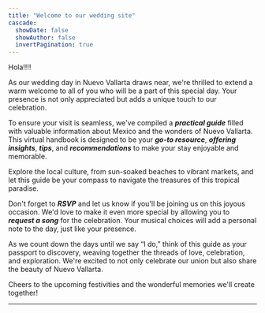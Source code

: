 ```yaml
---
title: "Welcome to our wedding site"
cascade:
  showDate: false
  showAuthor: false
  invertPagination: true
---
```

Hola!!!!

As our wedding day in Nuevo Vallarta draws near, we're thrilled to extend a warm welcome to all of you who will be a part of this special day. Your presence is not only appreciated but adds a unique touch to our celebration.

To ensure your visit is seamless, we've compiled a ***practical guide*** filled with valuable information about Mexico and the wonders of Nuevo Vallarta. This virtual handbook is designed to be your ***go-to resource***, ***offering insights***, ***tips***, and ***recommendations*** to make your stay enjoyable and memorable.

Explore the local culture, from sun-soaked beaches to vibrant markets, and let this guide be your compass to navigate the treasures of this tropical paradise.

Don't forget to ***RSVP*** and let us know if you'll be joining us on this joyous occasion. We'd love to make it even more special by allowing you to ***request a song*** for the celebration. Your musical choices will add a personal note to the day, just like your presence.

As we count down the days until we say “I do,” think of this guide as your passport to discovery, weaving together the threads of love, celebration, and exploration. We're excited to not only celebrate our union but also share the beauty of Nuevo Vallarta.

Cheers to the upcoming festivities and the wonderful memories we'll create together!

---
